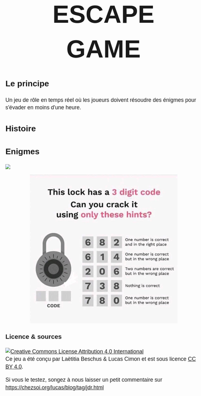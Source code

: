 # Escape Game

## Le principe

Un jeu de rôle en temps réel où les joueurs doivent résoudre des énigmes pour s'évader en moins d'une heure.

## Histoire

## Enigmes

![](notes-de-flute.jpg)

![](7cvwmtmj4u921.jpg)
<!-- SOURCE: https://www.reddit.com/r/puzzles/comments/aey4de/can_anyone_find_the_correct_combination/ -->

### Licence & sources
<a class="license" rel="license" href="http://creativecommons.org/licenses/by/4.0/"><img alt="Creative Commons License Attribution 4.0 International" src="https://i.creativecommons.org/l/by/4.0/88x31.png" /></a>
Ce jeu a été conçu par Laëtitia Beschus & Lucas Cimon et est sous licence [CC BY 4.0](http://creativecommons.org/licenses/by/4.0/).

Si vous le testez, songez à nous laisser un petit commentaire sur <https://chezsoi.org/lucas/blog/tag/jdr.html>

<style>
body {
  margin: 0 auto;
  padding: 4rem;
  font-family: Calibri,Arial,sans-serif;
  font-size: 1.1rem;
  line-height: 1.4;
}
h1 { font-size: 5rem; text-transform: uppercase; text-align: center; margin: 2rem; }
img { display: block; margin: 0 auto; max-height: 30rem; }
</style>
